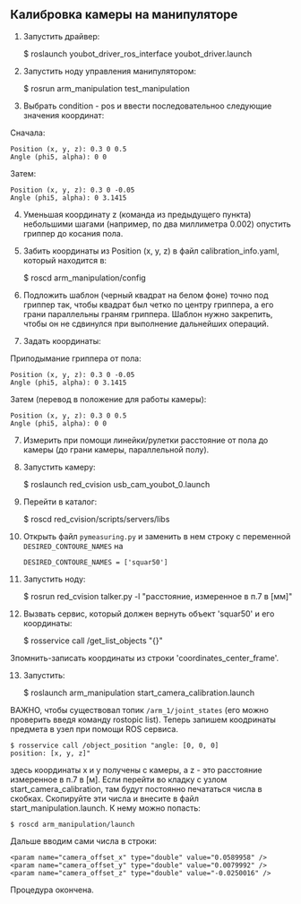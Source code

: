 ## Калибровка камеры на манипуляторе

1. Запустить драйвер:

	$ roslaunch youbot_driver_ros_interface youbot_driver.launch

2. Запустить ноду управления манипулятором:

	$ rosrun arm_manipulation test_manipulation

3. Выбрать condition - pos и ввести последовательноо следующие значения координат:
    
Сначала:

	Position (x, y, z): 0.3 0 0.5
	Angle (phi5, alpha): 0 0 

Затем:

	Position (x, y, z): 0.3 0 -0.05
	Angle (phi5, alpha): 0 3.1415

4. Уменьшая координату z (команда из предыдущего пункта) небольшими шагами (например, по два миллиметра 0.002) опустить гриппер до косания пола. 

5. Забить координаты из Position (x, y, z) в файл calibration_info.yaml, который находится в:

	$ roscd arm_manipulation/config

5. Подложить шаблон (черный квадрат на белом фоне) точно под гриппер так, чтобы квадрат был четко по центру гриппера, а его грани параллельны граням гриппера. Шаблон нужно закрепить, чтобы он не сдвинулся при выполнение дальнейших операций.

6. Задать координаты:

Приподымание гриппера от пола:

	Position (x, y, z): 0.3 0 -0.05
	Angle (phi5, alpha): 0 3.1415
	
Затем (перевод в положение для работы камеры):

	Position (x, y, z): 0.3 0 0.5
	Angle (phi5, alpha): 0 0

7. Измерить при помощи линейки/рулетки расстояние от пола до камеры (до грани камеры, параллельной полу).

8. Запустить камеру:

    $ roslaunch red_cvision usb_cam_youbot_0.launch 

9. Перейти в каталог:

    $ roscd red_cvision/scripts/servers/libs

10. Открыть файл `pymeasuring.py` и заменить в нем строку с переменной `DESIRED_CONTOURE_NAMES` на

    ```DESIRED_CONTOURE_NAMES = ['squar50']```

11. Запустить ноду:

    $ rosrun red_cvision talker.py -l "расстояние, измеренное в п.7 в [мм]"

12. Вызвать сервис, который должен вернуть объект 'squar50' и его координаты:

    $ rosservice call /get_list_objects "{}" 
    
Зпомнить-записать координаты из строки 'coordinates_center_frame'.

13. Запустить:

	$ roslaunch arm_manipulation start_camera_calibration.launch

ВАЖНО, чтобы существовал топик `/arm_1/joint_states` (его можно проверить введя команду rostopic list). Теперь запишем коодринаты предмета в узел при помощи ROS сервиса.

	$ rosservice call /object_position "angle: [0, 0, 0]
	position: [x, y, z]"

здесь координаты x и y получены с камеры, а z - это расстояние измеренное в п.7 в [м]. Если перейти во кладку с узлом start_camera_calibration, там будут постоянно печататься числа в скобках. Скопируйте эти числа и внесите в файл start_manipulation.launch. К нему можно попасть:

	$ roscd arm_manipulation/launch

Дальше вводим сами числа в строки:

	<param name="camera_offset_x" type="double" value="0.0589958" />
	<param name="camera_offset_y" type="double" value="0.0079992" />
	<param name="camera_offset_z" type="double" value="-0.0250016" />

Процедура окончена.
